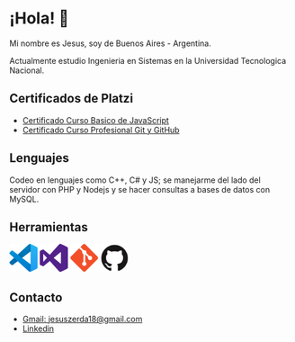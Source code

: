 # ¡Hola! 👋

Mi nombre es Jesus, soy de Buenos Aires - Argentina.

Actualmente estudio Ingenieria en Sistemas en la Universidad Tecnologica Nacional.

## Certificados de Platzi

- [Certificado Curso Basico de JavaScript](https://platzi.com/p/jesuszerda18/curso/1814-course/diploma/detalle/)
- [Certificado Curso Profesional Git y GitHub](https://platzi.com/p/jesuszerda18/curso/1557-git-github/diploma/detalle/)

## Lenguajes

Codeo en lenguajes como C++, C# y JS; se manejarme del lado del servidor con PHP y Nodejs y se hacer consultas a bases de datos con MySQL.

## Herramientas



<div>
  
  <img  width="50" src="https://raw.githubusercontent.com/devicons/devicon/master/icons/vscode/vscode-original.svg"/>
  <img width="50" src="https://raw.githubusercontent.com/devicons/devicon/master/icons/visualstudio/visualstudio-plain.svg"/>
  
  <img width="50" src="https://raw.githubusercontent.com/devicons/devicon/master/icons/git/git-original.svg"/>
  <img width="50" src="https://raw.githubusercontent.com/devicons/devicon/master/icons/github/github-original.svg"/>

</div>

## Contacto

- [Gmail: jesuszerda18@gmail.com](https://mail.google.com/mail/u/0/?tf=cm&fs=1&source=mailto&to=jesuszerda18@gmail.com&body=)
- [Linkedin](https://www.linkedin.com/in/jesus-zerda-776368258/)
<!--
**Jesus16180/Jesus16180** is a ✨ _special_ ✨ repository because its `README.md` (this file) appears on your GitHub profile.

Here are some ideas to get you started:

- 🔭 I’m currently working on ...
- 🌱 I’m currently learning ...
- 👯 I’m looking to collaborate on ...
- 🤔 I’m looking for help with ...
- 💬 Ask me about ...
- 📫 How to reach me: ...
- 😄 Pronouns: ...
- ⚡ Fun fact: ...
-->
